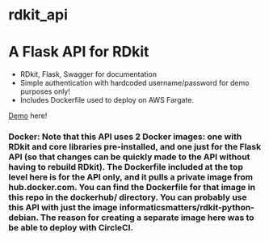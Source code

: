 # rdkit_api

# A Flask API for RDkit

* RDkit, Flask, Swagger for documentation
* Simple authentication with hardcoded username/password for demo purposes only!
* Includes Dockerfile used to deploy on AWS Fargate.

[Demo](https://api.explorablelabs.com) here!

### Docker: Note that this API uses 2 Docker images: one with RDkit and core libraries pre-installed, and one just for the Flask API (so that changes can be quickly made to the API without having to rebuild RDkit). The Dockerfile included at the top level here is for the API only, and it pulls a private image from hub.docker.com. You can find the Dockerfile for that image in this repo in the dockerhub/ directory. You can probably use this API with just the image informaticsmatters/rdkit-python-debian. The reason for creating a separate image here was to be able to deploy with CircleCI.



